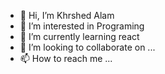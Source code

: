 - 👋 Hi, I’m Khrshed Alam
- 👀 I’m interested in Programing
- 🌱 I’m currently learning react 
- 💞️ I’m looking to collaborate on ...
- 📫 How to reach me ...

<!---
shabuj603/shabuj603 is a ✨ special ✨ repository because its `README.md` (this file) appears on your GitHub profile.
You can click the Preview link to take a look at your changes.
--->
